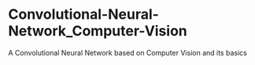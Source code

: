 # Convolutional-Neural-Network_Computer-Vision
A Convolutional Neural Network based on Computer Vision and its basics
